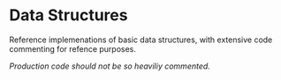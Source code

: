 # Data Structures

Reference implemenations of basic data structures, with extensive code commenting 
for refence purposes.

*Production code should not be so heaviliy commented.*